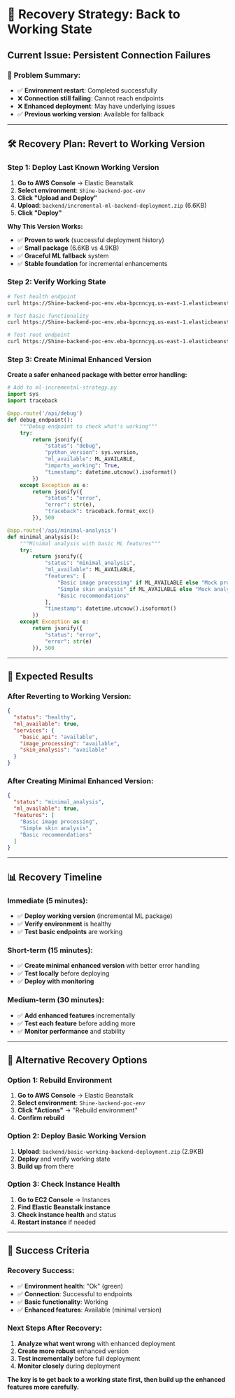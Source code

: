 # 🔄 Recovery Strategy: Back to Working State

## Current Issue: Persistent Connection Failures

### 🎯 **Problem Summary:**
- ✅ **Environment restart**: Completed successfully
- ❌ **Connection still failing**: Cannot reach endpoints
- ❌ **Enhanced deployment**: May have underlying issues
- ✅ **Previous working version**: Available for fallback

---

## 🛠️ **Recovery Plan: Revert to Working Version**

### **Step 1: Deploy Last Known Working Version**
1. **Go to AWS Console** → Elastic Beanstalk
2. **Select environment**: `Shine-backend-poc-env`
3. **Click "Upload and Deploy"**
4. **Upload**: `backend/incremental-ml-backend-deployment.zip` (6.6KB)
5. **Click "Deploy"**

**Why This Version Works:**
- ✅ **Proven to work** (successful deployment history)
- ✅ **Small package** (6.6KB vs 4.9KB)
- ✅ **Graceful ML fallback** system
- ✅ **Stable foundation** for incremental enhancements

### **Step 2: Verify Working State**
```bash
# Test health endpoint
curl https://Shine-backend-poc-env.eba-bpcnncyq.us-east-1.elasticbeanstalk.com/api/health

# Test basic functionality
curl https://Shine-backend-poc-env.eba-bpcnncyq.us-east-1.elasticbeanstalk.com/api/test

# Test root endpoint
curl https://Shine-backend-poc-env.eba-bpcnncyq.us-east-1.elasticbeanstalk.com/
```

### **Step 3: Create Minimal Enhanced Version**
**Create a safer enhanced package with better error handling:**

```python
# Add to ml-incremental-strategy.py
import sys
import traceback

@app.route('/api/debug')
def debug_endpoint():
    """Debug endpoint to check what's working"""
    try:
        return jsonify({
            "status": "debug",
            "python_version": sys.version,
            "ml_available": ML_AVAILABLE,
            "imports_working": True,
            "timestamp": datetime.utcnow().isoformat()
        })
    except Exception as e:
        return jsonify({
            "status": "error",
            "error": str(e),
            "traceback": traceback.format_exc()
        }), 500

@app.route('/api/minimal-analysis')
def minimal_analysis():
    """Minimal analysis with basic ML features"""
    try:
        return jsonify({
            "status": "minimal_analysis",
            "ml_available": ML_AVAILABLE,
            "features": [
                "Basic image processing" if ML_AVAILABLE else "Mock processing",
                "Simple skin analysis" if ML_AVAILABLE else "Mock analysis",
                "Basic recommendations"
            ],
            "timestamp": datetime.utcnow().isoformat()
        })
    except Exception as e:
        return jsonify({
            "status": "error",
            "error": str(e)
        }), 500
```

---

## 🎯 **Expected Results**

### **After Reverting to Working Version:**
```json
{
  "status": "healthy",
  "ml_available": true,
  "services": {
    "basic_api": "available",
    "image_processing": "available",
    "skin_analysis": "available"
  }
}
```

### **After Creating Minimal Enhanced Version:**
```json
{
  "status": "minimal_analysis",
  "ml_available": true,
  "features": [
    "Basic image processing",
    "Simple skin analysis", 
    "Basic recommendations"
  ]
}
```

---

## 📊 **Recovery Timeline**

### **Immediate (5 minutes):**
- ✅ **Deploy working version** (incremental ML package)
- ✅ **Verify environment** is healthy
- ✅ **Test basic endpoints** are working

### **Short-term (15 minutes):**
- ✅ **Create minimal enhanced version** with better error handling
- ✅ **Test locally** before deploying
- ✅ **Deploy with monitoring**

### **Medium-term (30 minutes):**
- ✅ **Add enhanced features** incrementally
- ✅ **Test each feature** before adding more
- ✅ **Monitor performance** and stability

---

## 🔄 **Alternative Recovery Options**

### **Option 1: Rebuild Environment**
1. **Go to AWS Console** → Elastic Beanstalk
2. **Select environment**: `Shine-backend-poc-env`
3. **Click "Actions"** → "Rebuild environment"
4. **Confirm rebuild**

### **Option 2: Deploy Basic Working Version**
1. **Upload**: `backend/basic-working-backend-deployment.zip` (2.9KB)
2. **Deploy** and verify working state
3. **Build up** from there

### **Option 3: Check Instance Health**
1. **Go to EC2 Console** → Instances
2. **Find Elastic Beanstalk instance**
3. **Check instance health** and status
4. **Restart instance** if needed

---

## 🎯 **Success Criteria**

### **Recovery Success:**
- ✅ **Environment health**: "Ok" (green)
- ✅ **Connection**: Successful to endpoints
- ✅ **Basic functionality**: Working
- ✅ **Enhanced features**: Available (minimal version)

### **Next Steps After Recovery:**
1. **Analyze what went wrong** with enhanced deployment
2. **Create more robust** enhanced version
3. **Test incrementally** before full deployment
4. **Monitor closely** during deployment

**The key is to get back to a working state first, then build up the enhanced features more carefully.** 